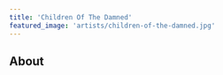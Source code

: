 ```yaml
---
title: 'Children Of The Damned'
featured_image: 'artists/children-of-the-damned.jpg'
---
```


## About



